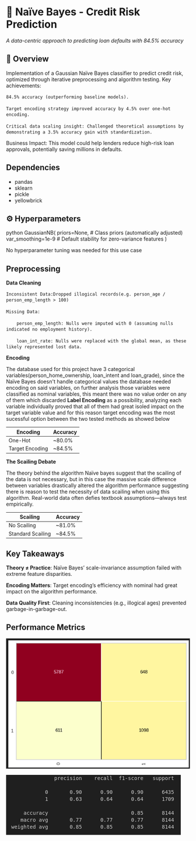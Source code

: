 # 🚀 Naïve Bayes - Credit Risk Prediction  

*A data-centric approach to predicting loan defaults with 84.5% accuracy*

## 📌 Overview  
Implementation of a Gaussian Naïve Bayes classifier to predict credit risk, optimized through iterative preprocessing and algorithm testing. Key achievements:

    84.5% accuracy (outperforming baseline models).

    Target encoding strategy improved accuracy by 4.5% over one-hot encoding.

    Critical data scaling insight: Challenged theoretical assumptions by demonstrating a 3.5% accuracy gain with standardization.

Business Impact: This model could help lenders reduce high-risk loan approvals, potentially saving millions in defaults.

## Dependencies
- pandas
- sklearn
- pickle
- yellowbrick

## ⚙️ Hyperparameters  
python
GaussianNB(
    priors=None,           # Class priors (automatically adjusted)
    var_smoothing=1e-9     # Default stability for zero-variance features
)

No hyperparameter tuning was needed for this use case

## Preprocessing
**Data Cleaning**

    Inconsistent Data:Dropped illogical records(e.g. person_age / person_emp_length > 100)

    Missing Data:
    
        person_emp_length: Nulls were imputed with 0 (assuming nulls indicated no employment history).

        loan_int_rate: Nulls were replaced with the global mean, as these likely represented lost data.


**Encoding**

The database used for this project have 3 categorical variables(person_home_ownership, loan_intent and loan_grade), since the Naïve Bayes doesn't handle categorical values the database needed encoding on said variables, on further analysis those variables were classified as nominal variables, this meant there was no value order on any of them which discarded **Label Encoding** as a possibility, analyzing each variable individually proved that all of them had great isoled impact on the target variable value and for this reason target encoding was the most sucessful option between the two tested methods as showed below

|     Encoding      |  Accuracy  |
|-------------------|------------|
|      One-Hot      |   ~80.0%   |
|  Target Encoding  |   ~84.5%   |

**The Scailing Debate**

The theory behind the algorithm Naïve bayes suggest that the scailing of the data is not necessary, but in this case the massive scale difference between variables drastically altered the algorithm performance suggesting there is reason to test the necessity of data scailing when using this algorithm.
Real-world data often defies textbook assumptions—always test empirically.

|     Scailing      |  Accuracy  |
|-------------------|------------|
|    No Scailing    |   ~81.0%   |
| Standard Scailing |   ~84.5%   |

## Key Takeaways

**Theory ≠ Practice**: Naïve Bayes’ scale-invariance assumption failed with extreme feature disparities.

**Encoding Matters**: Target encoding’s efficiency with nominal had great impact on the algorithm performance.

**Data Quality First**: Cleaning inconsistencies (e.g., illogical ages) prevented garbage-in-garbage-out.

## Performance Metrics

![Confusion Matrix](images/naive_bayes_cm.png)

![Classification Report](images/naive_bayes_cr.png)
